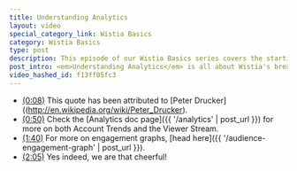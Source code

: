 ```yaml
---
title: Understanding Analytics
layout: video
special_category_link: Wistia Basics
category: Wistia Basics
type: post
description: This episode of our Wistia Basics series covers the starting blocks of Wistia's analytics features!
post_intro: <em>Understanding Analytics</em> is all about Wistia's bread-and-butter - the powerful analytics provided for embedded video plays.
video_hashed_id: f13ff05fc3
---
```


* <a href="#" class="chapter_link" onclick="wistiaEmbed.time(8).play(); return false;"><i class="icon-play"></i>(0:08)</a> This quote has been attributed to [Peter Drucker]((http://en.wikipedia.org/wiki/Peter_Drucker).
* <a href="#" class="chapter_link" onclick="wistiaEmbed.time(50).play(); return false;"><i class="icon-play"></i>(0:50)</a> Check the [Analytics doc page]({{ '/analytics' | post_url }}) for more on both Account Trends and the Viewer Stream.
* <a href="#" class="chapter_link" onclick="wistiaEmbed.time(100).play(); return false;"><i class="icon-play"></i>(1:40)</a> For more on engagement graphs, [head here]({{ '/audience-engagement-graph' | post_url }}).
* <a href="#" class="chapter_link" onclick="wistiaEmbed.time(125).play(); return false;"><i class="icon-play"></i>(2:05)</a> Yes indeed, we are that cheerful!
